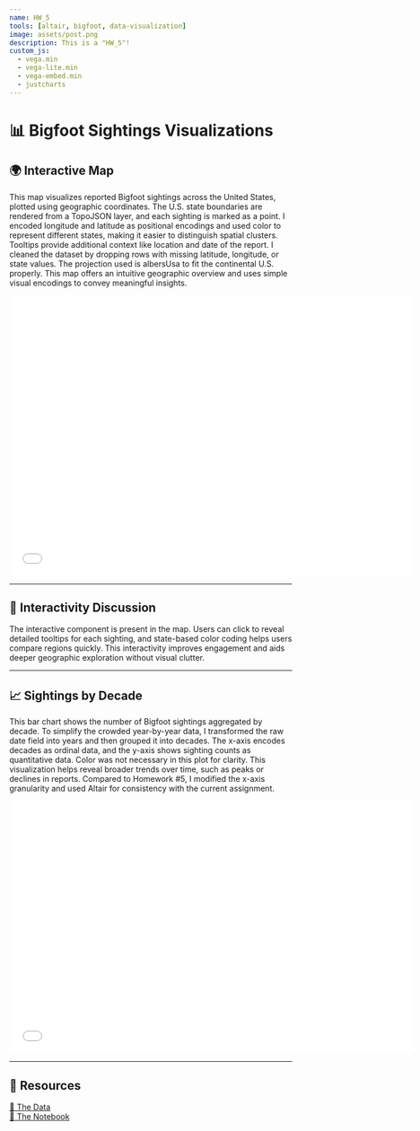 ```yaml
---
name: HW_5
tools: [altair, bigfoot, data-visualization]
image: assets/post.png
description: This is a "HW_5"!
custom_js:  
  - vega.min
  - vega-lite.min
  - vega-embed.min
  - justcharts
---
```



# 📊 Bigfoot Sightings Visualizations

## 🌍 Interactive Map

This map visualizes reported Bigfoot sightings across the United States, plotted using geographic coordinates. The U.S. state boundaries are rendered from a TopoJSON layer, and each sighting is marked as a point. I encoded longitude and latitude as positional encodings and used color to represent different states, making it easier to distinguish spatial clusters. Tooltips provide additional context like location and date of the report. I cleaned the dataset by dropping rows with missing latitude, longitude, or state values. The projection used is albersUsa to fit the continental U.S. properly. This map offers an intuitive geographic overview and uses simple visual encodings to convey meaningful insights.

<iframe src="/assets/plot2.html" width="720" height="500" style="border:none;"></iframe>

---
## 🔁 Interactivity Discussion

The interactive component is present in the map. Users can click to reveal detailed tooltips for each sighting, and state-based color coding helps users compare regions quickly. This interactivity improves engagement and aids deeper geographic exploration without visual clutter.

---
## 📈 Sightings by Decade

This bar chart shows the number of Bigfoot sightings aggregated by decade. To simplify the crowded year-by-year data, I transformed the raw date field into years and then grouped it into decades. The x-axis encodes decades as ordinal data, and the y-axis shows sighting counts as quantitative data. Color was not necessary in this plot for clarity. This visualization helps reveal broader trends over time, such as peaks or declines in reports. Compared to Homework #5, I modified the x-axis granularity and used Altair for consistency with the current assignment.

<iframe src="/assets/plot1.html" width="720" height="450" style="border:none;"></iframe>

---


## 🔗 Resources  
[📁 The Data](https://raw.githubusercontent.com/UIUC-iSchool-DataViz/is445_data/main/bfro_reports_fall2022.csv)  
[📓 The Notebook](https://github.com/pranavhharish/pranavhharish.github.io/blob/main/python_notebooks/Workbook.ipynb)